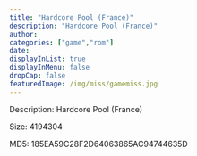 ```yaml
---
title: "Hardcore Pool (France)"
description: "Hardcore Pool (France)"
author: 
categories: ["game","rom"]
date: 
displayInList: true
displayInMenu: false
dropCap: false
featuredImage: /img/miss/gamemiss.jpg
---
```


Description: Hardcore Pool (France)

Size: 4194304

MD5: 185EA59C28F2D64063865AC94744635D

